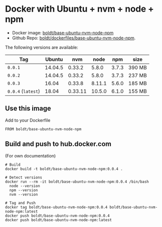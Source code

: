 # Docker with Ubuntu + nvm + node + npm

* Docker image: [boldt/base-ubuntu-nvm-node-npm](https://hub.docker.com/r/boldt/base-ubuntu-nvm-node-npm/)
* Github Repo: [boldt/dockerfiles/base-ubuntu-nvm-node-npm](https://github.com/boldt/dockerfiles/tree/master/base-ubuntu-nvm-node-npm/).

The following versions are available:

| Tag                 | Ubuntu  | nvm     | node   | npm    | size   |
|-------------------- |-------- | ------- |------- |------- | ------ |
| `0.0.1`             | 14.04.5 | 0.33.2  | 5.8.0  | 3.7.3  | 390 MB |
| `0.0.2`             | 14.04.5 | 0.33.2  | 5.8.0  | 3.7.3  | 237 MB |
| `0.0.3`             | 16.04   | 0.33.8  | 8.11.1 | 5.6.0  | 185 MB |
| `0.0.4` (`latest`)  | 18.04   | 0.33.11 | 10.5.0 | 6.1.0  | 155 MB |

## Use this image

Add to your Dockerfile

```
FROM boldt/base-ubuntu-nvm-node-npm
```

## Build and push to hub.docker.com

(For own documentation)

```
# Build
docker build -t boldt/base-ubuntu-nvm-node-npm:0.0.4 .

# Detect versions
docker run --rm -it boldt/base-ubuntu-nvm-node-npm:0.0.4 /bin/bash
  node --version
  npm --version
  nvm --version

# Tag and Push
docker tag boldt/base-ubuntu-nvm-node-npm:0.0.4 boldt/base-ubuntu-nvm-node-npm:latest
docker push boldt/base-ubuntu-nvm-node-npm:0.0.4
docker push boldt/base-ubuntu-nvm-node-npm:latest
```
